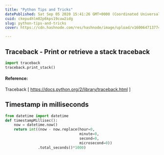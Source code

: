 ```yaml
---
title: "Python Tips and Tricks"
datePublished: Sat Sep 05 2020 15:41:26 GMT+0000 (Coordinated Universal Time)
cuid: ckepu4hlm02p6kps19cuw2idg
slug: python-tips-and-tricks
cover: https://cdn.hashnode.com/res/hashnode/image/upload/v1600647137743/2MgKuTxgk.jpeg

---
```


## Traceback - Print or retrieve a stack traceback

```python
import traceback
traceback.print_stack()
```

#### Reference:

Traceback \[ https://docs.python.org/2/library/traceback.html \]

## Timestamp in milliseconds

```python
from datetime import datetime
def timestampMillisec():
    now = datetime.now()
    return int((now - now.replace(hour=0, 
                                  minute=0, 
                                  second=0, 
                                  microsecond=0))
               .total_seconds()*1000)
```